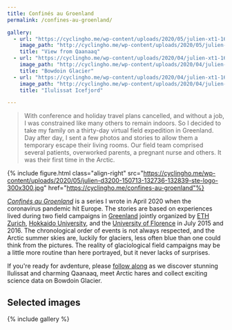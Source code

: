 ```yaml
---
title: Confinés au Groenland
permalink: /confines-au-groenland/

gallery:
  - url: "https://cyclingho.me/wp-content/uploads/2020/05/julien-xt1-160701-220000-dev.jpg"
    image_path: "http://cyclingho.me/wp-content/uploads/2020/05/julien-xt1-160701-220000-dev-300x200.jpg"
    title: "View from Qaanaaq"
  - url: "https://cyclingho.me/wp-content/uploads/2020/04/julien-xt1-160714-104855-dev.jpg"
    image_path: "http://cyclingho.me/wp-content/uploads/2020/04/julien-xt1-160714-104855-dev-300x200.jpg"
    title: "Bowdoin Glacier"
  - url: "https://cyclingho.me/wp-content/uploads/2020/04/julien-xt1-160727-235158-dev.jpg"
    image_path: "http://cyclingho.me/wp-content/uploads/2020/04/julien-xt1-160727-235158-dev-300x200.jpg"
    title: "Ilulissat Icefjord"

---
```


<!-- FIXME move all pictures to Flickr -->

> With conference and holiday travel plans cancelled, and without a job, I was
> constrained like many others to remain indoors. So I decided to take my
> family on a thirty-day virtual field expedition in Greenland. Day after day,
> I sent a few photos and stories to allow them a temporary escape their living
> rooms. Our field team comprised several patients, overworked parents, a
> pregnant nurse and others. It was their first time in the Arctic.

{% include figure.html class="align-right"
  src="https://cyclingho.me/wp-content/uploads/2020/05/julien-d3200-150713-132736-132839-ste-logo-300x300.jpg"
  href="https://cyclingho.me/confines-au-groenland"%}

*[Confinés au Groenland][CAG]* is a series I wrote in April 2020 when the
coronavirus pandemic hit Europe. The stories are based on experiences lived
during two field campaigns in [Greenland](/bowdoin-glacier/) jointly organized
by [ETH Zurich][ETHZ], [Hokkaido University][HU], and the [University of
Florence][UniFI] in July 2015 and 2016. The chronological order of events is
not always respected, and the Arctic summer skies are, luckily for glaciers,
less often blue than one could think from the pictures. The reality of
glaciological field campaigns may be a little more routine than here portrayed,
but it never lacks of surprises.

If you're ready for avdenture, please [follow along][CAG] as we discover stunning
Ilulissat and charming Qaanaaq, meet Arctic hares and collect exciting science
data on Bowdoin Glacier.

Selected images
---------------

{% include gallery %}

[CAG]: http://cyclingho.me/confines-au-groenland
[ETHZ]: https://vaw.ethz.ch/en/research/glaciology.html
[HU]: https://www.arc.hokudai.ac.jp/en/
[UniFI]: https://www.unifi.it/
